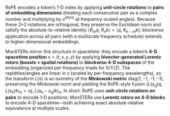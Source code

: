 RoPE encodes a token’s 1-D index by applying **unit-circle rotations** to **pairs of embedding dimensions** (treating each consecutive pair as a complex number and multiplying by $e^{i\theta(m)}$ at frequency-scaled angles). Because these 2×2 rotations are orthogonal, they preserve the Euclidean norm and satisfy the absolute-to-relative identity $\langle R_m q,\; R_n k\rangle=\langle q,\; R_{n-m}k\rangle$; blockwise application across all pairs (with a multiscale frequency schedule) extends to higher-dimensional embeddings.&#x20;

MonSTERs mirror this structure in spacetime: they encode a token’s **4-D spacetime position** $s=(t,x,y,z)$ by applying **bivector-generated Lorentz rotors (boosts + spatial rotations)** to **blockwise 4-D subspaces** of the embedding (organized per-frequency triads for X/Y/Z). The rapidities/angles are linear in $s$ (scaled by per-frequency wavelengths), so the transform $L(s)$ is an isometry of the **Minkowski metric** $\mathrm{diag}(1,-1,-1,-1)$, preserving the Minkowski norm and yielding the RoPE-style fusion $\langle L(s_q)q,\; L(s_k)k\rangle_{\eta}=\langle q,\; L(s_k-s_q)k\rangle_{\eta}$. In short: RoPE uses **unit-circle rotations on pairs** to encode 1-D positions; MonSTERs use **Lorentz rotors on 4-D blocks** to encode 4-D spacetime—both achieving exact absolute-relative equivalence at multiple scales. &#x20;